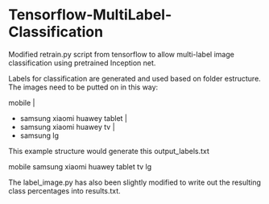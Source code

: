# Tensorflow-MultiLabel-Classification

Modified retrain.py script from tensorflow to allow multi-label image classification using pretrained Inception net. 

Labels for classification are generated and used based on folder estructure. The images need to be putted on in this way: 

mobile
  |
   - samsung
     xiaomi
     huawey
tablet
  |
   - samsung
     xiaomi
     huawey
tv
  |
   - samsung
     lg
    
This example structure would generate this output_labels.txt
    
mobile
samsung
xiaomi
huawey
tablet
tv
lg

    

The label_image.py has also been slightly modified to write out the resulting class percentages into results.txt.
